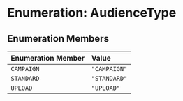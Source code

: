 # Enumeration: AudienceType

## Enumeration Members

| Enumeration Member | Value |
| :------ | :------ |
| `CAMPAIGN` | `"CAMPAIGN"` |
| `STANDARD` | `"STANDARD"` |
| `UPLOAD` | `"UPLOAD"` |
